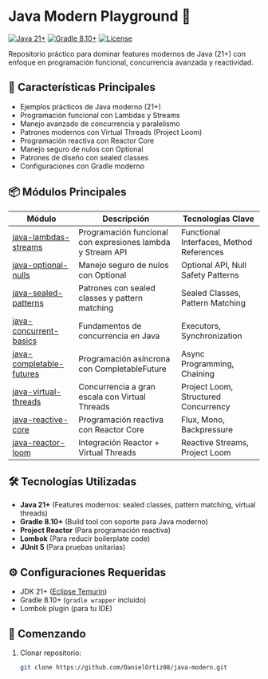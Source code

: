 # Java Modern Playground 🚀

[![Java 21+](https://img.shields.io/badge/Java-21%2B-red?logo=openjdk)](https://openjdk.org/projects/jdk/21/)
[![Gradle 8.10+](https://img.shields.io/badge/Gradle-8.10%2B-blue?logo=gradle)](https://gradle.org/)
[![License](https://img.shields.io/badge/License-Apache_2.0-green.svg)](https://opensource.org/licenses/Apache-2.0)

Repositorio práctico para dominar features modernos de Java (21+) con enfoque en programación funcional, concurrencia avanzada y reactividad.

## 🚦 Características Principales
- Ejemplos prácticos de Java moderno (21+)
- Programación funcional con Lambdas y Streams
- Manejo avanzado de concurrencia y paralelismo
- Patrones modernos con Virtual Threads (Project Loom)
- Programación reactiva con Reactor Core
- Manejo seguro de nulos con Optional
- Patrones de diseño con sealed classes
- Configuraciones con Gradle moderno

## 📦 Módulos Principales

| Módulo                                               | Descripción                                                | Tecnologías Clave                        |
|------------------------------------------------------|------------------------------------------------------------|------------------------------------------|
| [java-lambdas-streams](java-lambdas-streams)         | Programación funcional con expresiones lambda y Stream API | Functional Interfaces, Method References |
| [java-optional-nulls](java-optional-nulls)           | Manejo seguro de nulos con Optional                        | Optional API, Null Safety Patterns       |
| [java-sealed-patterns](java-sealed-patterns)         | Patrones con sealed classes y pattern matching             | Sealed Classes, Pattern Matching         |
| [java-concurrent-basics](java-concurrent-basics)     | Fundamentos de concurrencia en Java                        | Executors, Synchronization               |
| [java-completable-futures](java-completable-futures) | Programación asíncrona con CompletableFuture               | Async Programming, Chaining              |
| [java-virtual-threads](java-virtual-threads)         | Concurrencia a gran escala con Virtual Threads             | Project Loom, Structured Concurrency     |
| [java-reactive-core](java-reactive-core)             | Programación reactiva con Reactor Core                     | Flux, Mono, Backpressure                 |
| [java-reactor-loom](java-reactor-loom)               | Integración Reactor + Virtual Threads                      | Reactive Streams, Project Loom           |

## 🛠️ Tecnologías Utilizadas
- **Java 21+** (Features modernos: sealed classes, pattern matching, virtual threads)
- **Gradle 8.10+** (Build tool con soporte para Java moderno)
- **Project Reactor** (Para programación reactiva)
- **Lombok** (Para reducir boilerplate code)
- **JUnit 5** (Para pruebas unitarias)

## ⚙️ Configuraciones Requeridas
- JDK 21+ ([Eclipse Temurin](https://adoptium.net/))
- Gradle 8.10+ (`gradle wrapper` incluido)
- Lombok plugin (para tu IDE)

## 🚀 Comenzando

1. Clonar repositorio:
   ```bash
   git clone https://github.com/DanielOrtiz08/java-modern.git